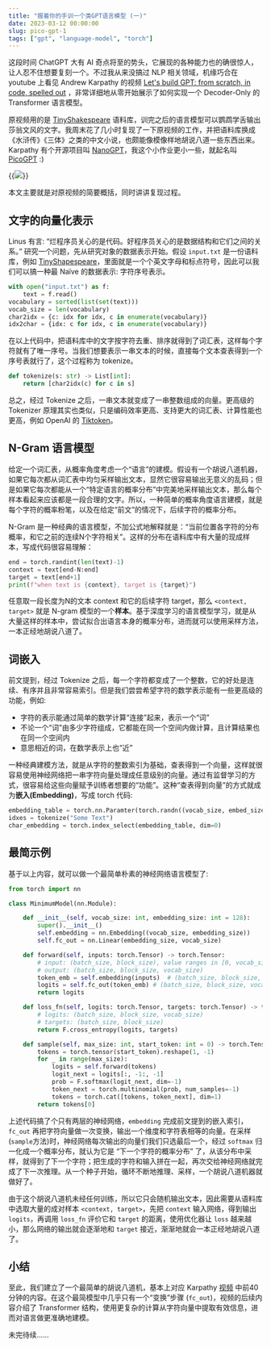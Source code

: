 ```yaml
---
title: "握着你的手训一个类GPT语言模型 (一)"
date: 2023-03-12 00:00:00
slug: pico-gpt-1
tags: ["gpt", "language-model", "torch"]
---
```


这段时间 ChatGPT 大有 AI 奇点将至的势头，它展现的各种能力也的确很惊人，让人忍不住想要复刻一个。不过我从来没搞过 NLP 相关领域，机缘巧合在 youtube 上看见 Andrew Karpathy 的视频 [Let's build GPT: from scratch, in code, spelled out][KarpathyYTB] ，非常详细地从零开始展示了如何实现一个 Decoder-Only 的 Transformer 语言模型。

原视频用的是 [TinyShakespeare](https://huggingface.co/datasets/tiny_shakespeare) 语料库，训完之后的语言模型可以鹦鹉学舌输出莎翁文风的文字。我周末花了几小时复现了一下原视频的工作，并把语料库换成《水浒传》《三体》之类的中文小说，也颇能像模像样地胡说八道一些东西出来。 Karpathy 有个开源项目叫 [NanoGPT][NanoGPT]，我这个小作业更小一些，就起名叫 [PicoGPT][PicoGPT] :)

{{<img class="center" src="threebody.png">}}

本文主要就是对原视频的简要概括，同时讲讲复现过程。

<!-- more -->

## 文字的向量化表示

Linus 有言: “烂程序员关心的是代码。好程序员关心的是数据结构和它们之间的关系。” 研究一个问题，先从研究对象的数据表示开始。假设 `input.txt` 是一份语料库，例如 [TinyShapespeare](https://raw.githubusercontent.com/karpathy/char-rnn/master/data/tinyshakespeare/input.txt)，里面就是一个个英文字母和标点符号，因此可以我们可以搞一种最 Naïve 的数据表示: 字符序号表示。

```python
with open("input.txt") as f:
    text = f.read()
vocabulary = sorted(list(set(text)))
vocab_size = len(vocabulary)
char2idx = {c: idx for idx, c in enumerate(vocabulary)}
idx2char = {idx: c for idx, c in enumerate(vocabulary)}
```
在以上代码中，把语料库中的文字按字符去重、排序就得到了词汇表，这样每个字符就有了唯一序号。当我们想要表示一串文本的时候，直接每个文本查表得到一个序号表就行了，这个过程称为 tokenize。
```python
def tokenize(s: str) -> List[int]:
    return [char2idx(c) for c in s]
```

总之，经过 Tokenize 之后，一串文本就变成了一串整数组成的向量。更高级的 Tokenizer 原理其实也类似，只是编码效率更高、支持更大的词汇表、计算性能也更高，例如 OpenAI 的 [Tiktoken][tiktoken]。

## N-Gram 语言模型

给定一个词汇表，从概率角度考虑一个“语言”的建模。假设有一个胡说八道机器，如果它每次都从词汇表中均匀采样输出文本，显然它很容易输出无意义的乱码；但是如果它每次都能从一个“特定语言的概率分布”中完美地采样输出文本，那么每个样本看起来应该都是一段合理的文字。所以，一种简单的概率角度语言建模，就是每个字符的概率粉笔，以及在给定“前文”的情况下，后续字符的概率分布。

N-Gram 是一种经典的语言模型，不加公式地解释就是：“当前位置各字符的分布概率，和它之前的连续N个字符相关”。这样的分布在语料库中有大量的现成样本，写成代码很容易理解：
```python
end = torch.randint(len(text)-1)
context = text[end-N:end]
target = text[end+1]
print(f"when text is {context}, target is {target}")
```
任意取一段长度为N的文本 context 和它的后续字符 target，那么 `<context, target>` 就是 N-gram 模型的一个**样本**。基于深度学习的语言模型学习，就是从大量这样的样本中，尝试拟合出语言本身的概率分布，进而就可以使用采样方法，一本正经地胡说八道了。

## 词嵌入
前文提到，经过 Tokenize 之后，每一个字符都变成了一个整数，它的好处是连续、有序并且非常容易索引。但是我们尝尝希望字符的数学表示能有一些更高级的功能，例如:
* 字符的表示能通过简单的数学计算“连接”起来，表示一个“词”
* 不论一个“词”由多少字符组成，它都能在同一个空间内做计算，且计算结果也在同一个空间内
* 意思相近的词，在数学表示上也“近”

一种经典建模方法，就是从字符的整数索引为基础，查表得到一个向量，这样就很容易使用神经网络把一串字符向量处理成任意级别的向量。通过有监督学习的方式，很容易给这些向量赋予训练者想要的“功能”。这种“查表得到向量”的方式就成为**嵌入(Embedding)**，写成 torch 代码:

```python
embedding_table = torch.nn.Paramter(torch.randn((vocab_size, embed_size)))
idxes = tokenize("Some Text")
char_embedding = torch.index_select(embedding_table, dim=0)
```

## 最简示例

基于以上内容，就可以做一个最简单朴素的神经网络语言模型了:

```python
from torch import nn

class MinimumModel(nn.Module):

    def __init__(self, vocab_size: int, embedding_size: int = 128):
        super().__init__()
        self.embedding = nn.Embedding((vocab_size, embedding_size))
        self.fc_out = nn.Linear(embedding_size, vocab_size)

    def forward(self, inputs: torch.Tensor) -> torch.Tensor:
        # input: (batch_size, block_size), value ranges in [0, vocab_size)
        # output: (batch_size, block_size, vocab_size)
        token_emb = self.embedding(inputs)  # (batch_size, block_size, embedding_size)
        logits = self.fc_out(token_emb) # (batch_size, block_size, vocab_size)
        return logits

    def loss_fn(self, logits: torch.Tensor, targets: torch.Tensor) -> torch.Tensor:
        # logits: (batch_size, block_size, vocab_size)
        # targets: (batch_size, block_size)
        return F.cross_entropy(logits, targets)

    def sample(self, max_size: int, start_token: int = 0) -> torch.Tensor:
        tokens = torch.tensor(start_token).reshape(1, -1)
        for _ in range(max_size):
            logits = self.forward(tokens)
            logit_next = logits[:, -1:, -1]
            prob = F.softmax(logit_next, dim=-1)
            token_next = torch.multinomial(prob, num_samples=-1)
            tokens = torch.cat([tokens, token_next], dim=1)
        return tokens[0]
```

上述代码搞了个只有两层的神经网络，`embedding` 完成前文提到的嵌入索引，`fc_out` 再把字符向量做一次变换，输出一个维度和字符表相等的向量。在采样(`sample`方法)时，神经网络每次输出的向量们我们只选最后一个，经过 `softmax` 归一化成一个概率分布，就认为它是 “下一个字符的概率分布” 了，从该分布中采样，就得到了下一个字符；把生成的字符和输入拼在一起，再次交给神经网络就完成了下一次推理。从一个种子开始，循环不断地推理、采样，一个胡说八道机器就做好了。

由于这个胡说八道机未经任何训练，所以它只会随机输出文本，因此需要从语料库中选取大量的成对样本 `<context, target>`，先把 `context` 输入网络，得到输出 `logits`，再调用 `loss_fn` 评价它和 `target` 的距离，使用优化器让 `loss` 越来越小，那么网络的输出就会逐渐地和 `target` 接近，渐渐地就会一本正经地胡说八道了。

## 小结
至此，我们建立了一个最简单的胡说八道机，基本上对应 Karpathy [视频][KarpathyYTB] 中前40分钟的内容。在这个最简模型中几乎只有一个“变换”步骤 (`fc_out`)，视频的后续内容介绍了 Transformer 结构，使用更复杂的计算从字符向量中提取有效信息，进而对语言做更准确地建模。

未完待续……

[KarpathyYTB]: https://www.youtube.com/watch?v=kCc8FmEb1nY
[NanoGPT]: https://github.com/karpathy/nanoGPT
[PicoGPT]: https://github.com/bigeagle/picoGPT
[tiktoken]: https://github.com/openai/tiktoken
